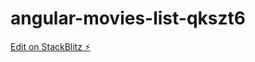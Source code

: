 # angular-movies-list-qkszt6

[Edit on StackBlitz ⚡️](https://stackblitz.com/edit/angular-movies-list-qkszt6)